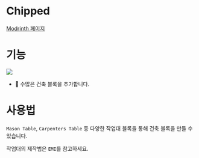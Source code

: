 # Chipped
[Modrinth 페이지](https://modrinth.com/mod/chipped)

# 기능
![](https://media.forgecdn.net/attachments/363/960/wood-planks.png)
* :bricks: 수많은 건축 블록을 추가합니다.

# 사용법

`Mason Table`, `Carpenters Table` 등 다양한 작업대 블록을 통해 건축 블록을 만들 수 있습니다.

작업대의 제작법은 `EMI`를 참고하세요.